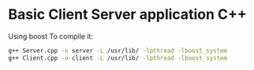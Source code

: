 # Basic Client Server application C++
Using boost
To compile it:

```sh
g++ Server.cpp -o server -L /usr/lib/ -lpthread -lboost_system
g++ Client.cpp -o client -L /usr/lib/ -lpthread -lboost_system
```